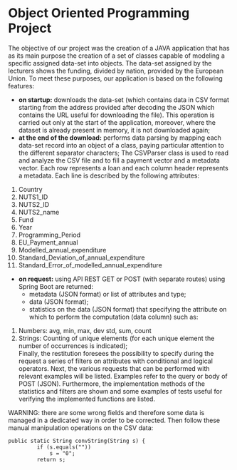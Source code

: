 # Object Oriented Programming Project
The objective of our project was the creation of a JAVA application that has as its main purpose the creation of a set of classes capable of modeling a specific assigned data-set into objects.
The data-set assigned by the lecturers shows the funding, divided by nation, provided by the European Union.
To meet these purposes, our application is based on the following features:
- **on startup:** downloads the data-set (which contains data in CSV format starting from the address provided after decoding the JSON which contains the URL useful for downloading the file). This operation is carried out only at the start of the application, moreover, where the dataset is already present in memory, it is not downloaded again;
- **at the end of the download:** performs data parsing by mapping each data-set record into an object of a class, paying particular attention to the different separator characters;
The CSVParser class is used to read and analyze the CSV file and to fill a payment vector and a metadata vector.
Each row represents a loan and each column header represents a metadata.
Each line is described by the following attributes:
1)  Country 
2)  NUTS1_ID
3)  NUTS2_ID
4)  NUTS2_name
5)  Fund
6)  Year 
7)  Programming_Period
8)  EU_Payment_annual
9)  Modelled_annual_expenditure
10) Standard_Deviation_of_annual_expenditure
11) Standard_Error_of_modelled_annual_expenditure

- **on request:**  using API REST GET or POST (with separate routes) using Spring Boot are returned:  
  - metadata (JSON format) or list of attributes and type;  
  - data (JSON format);  
  - statistics on the data (JSON format) that specifying the attribute on which to perform the computation (data column) such as:
1) Numbers: avg, min, max, dev std, sum, count  
2) Strings: Counting of unique elements (for each unique element the number of occurrences is indicated);  
Finally, the restitution foresees the possibility to specify during the request a series of filters on attributes with conditional and logical operators.
Next, the various requests that can be performed with relevant examples will be listed.
Examples refer to the query or body of POST (JSON).
Furthermore, the implementation methods of the statistics and filters are shown and some examples of tests useful for verifying the implemented functions are listed.

WARNING: there are some wrong fields and therefore some data is managed in a dedicated way in order to be corrected. Then follow these manual manipulation operations on the CSV data:
```
public static String convString(String s) {
         if (s.equals(""))
             s = "0";
         return s;
```

